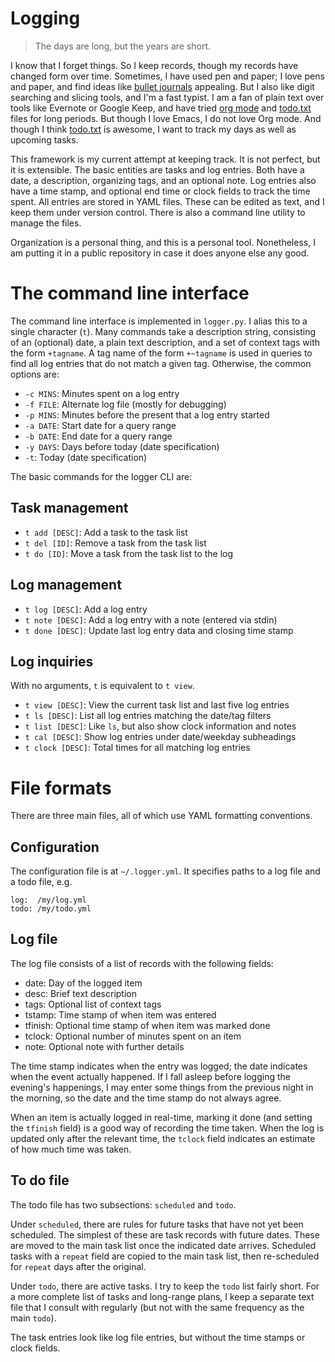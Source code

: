 # Logging

> The days are long, but the years are short.

I know that I forget things.  So I keep records, though my records have
changed form over time.  Sometimes, I have used pen and paper; I love
pens and paper, and find ideas like [bullet journals] appealing.  But I
also like digit searching and slicing tools, and I'm a fast typist. I am
a fan of plain text over tools like Evernote or Google Keep, and have
tried [org mode] and [todo.txt] files for long periods. But though I
love Emacs, I do not love Org mode.  And though I think [todo.txt] is
awesome, I want to track my days as well as upcoming tasks.

This framework is my current attempt at keeping track.  It is not
perfect, but it is extensible.  The basic entities are tasks and log
entries.  Both have a date, a description, organizing tags, and an
optional note.  Log entries also have a time stamp, and optional end
time or clock fields to track the time spent.  All entries are stored in
YAML files.  These can be edited as text, and I keep them under version
control.  There is also a command line utility to manage the files.

Organization is a personal thing, and this is a personal tool.
Nonetheless, I am putting it in a public repository in case it does
anyone else any good.

[bullet journals]: http://bulletjournal.com/
[todo.txt]: http://todotxt.com/
[org mode]: http://orgmode.org/

# The command line interface

The command line interface is implemented in `logger.py`.  I alias this
to a single character (`t`).  Many commands take a description string,
consisting of an (optional) date, a plain text description, and a set of
context tags with the form `+tagname`.  A tag name of the form
`+~tagname` is used in queries to find all log entries that do not match
a given tag. Otherwise, the common options are:

 - `-c MINS`: Minutes spent on a log entry
 - `-f FILE`: Alternate log file (mostly for debugging)
 - `-p MINS`: Minutes before the present that a log entry started
 - `-a DATE`: Start date for a query range
 - `-b DATE`: End date for a query range
 - `-y DAYS`: Days before today (date specification)
 - `-t`:      Today (date specification)

The basic commands for the logger CLI are:

## Task management

 - `t add [DESC]`: Add a task to the task list
 - `t del [ID]`:   Remove a task from the task list
 - `t do [ID]`:    Move a task from the task list to the log

## Log management

 - `t log [DESC]`:  Add a log entry
 - `t note [DESC]`: Add a log entry with a note (entered via stdin)
 - `t done [DESC]`: Update last log entry data and closing time stamp

## Log inquiries

With no arguments, `t` is equivalent to `t view`.

 - `t view [DESC]`:  View the current task list and last five log entries
 - `t ls [DESC]`:    List all log entries matching the date/tag filters
 - `t list [DESC]`:  Like `ls`, but also show clock information and notes
 - `t cal [DESC]`:   Show log entries under date/weekday subheadings
 - `t clock [DESC]`: Total times for all matching log entries

# File formats

There are three main files, all of which use YAML formatting conventions.

## Configuration

The configuration file is at `~/.logger.yml`.  It specifies paths to
a log file and a todo file, e.g.

    log:  /my/log.yml
    todo: /my/todo.yml

## Log file

The log file consists of a list of records with the following fields:

 - date: Day of the logged item
 - desc: Brief text description
 - tags: Optional list of context tags
 - tstamp: Time stamp of when item was entered
 - tfinish: Optional time stamp of when item was marked done
 - tclock: Optional number of minutes spent on an item
 - note: Optional note with further details

The time stamp indicates when the entry was logged; the date indicates
when the event actually happened.  If I fall asleep before logging the
evening's happenings, I may enter some things from the previous night in
the morning, so the date and the time stamp do not always agree.

When an item is actually logged in real-time, marking it done (and setting
the `tfinish` field) is a good way of recording the time taken.  When the
log is updated only after the relevant time, the `tclock` field indicates an
estimate of how much time was taken.

## To do file

The todo file has two subsections: `scheduled` and `todo`.

Under `scheduled`, there are rules for future tasks that have not yet
been scheduled.  The simplest of these are task records with future
dates.  These are moved to the main task list once the indicated date
arrives.  Scheduled tasks with a `repeat` field are copied to the main
task list, then re-scheduled for `repeat` days after the original.

Under `todo`, there are active tasks.  I try to keep the `todo` list
fairly short.  For a more complete list of tasks and long-range plans,
I keep a separate text file that I consult with regularly (but not
with the same frequency as the main `todo`).

The task entries look like log file entries, but without the time stamps
or clock fields.
